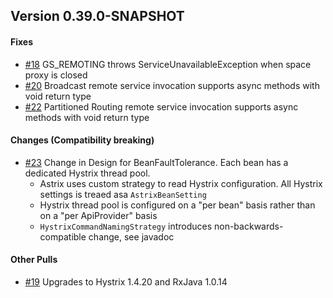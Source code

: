## Version 0.39.0-SNAPSHOT
#### Fixes
* [#18](https://github.com/AvanzaBank/astrix/issues/18) GS_REMOTING throws ServiceUnavailableException when space proxy is closed
* [#20](https://github.com/AvanzaBank/astrix/issues/20) Broadcast remote service invocation supports async methods with void return type
* [#22](https://github.com/AvanzaBank/astrix/issues/22) Partitioned Routing remote service invocation supports async methods with void return type

#### Changes (Compatibility breaking)
* [#23](https://github.com/AvanzaBank/astrix/issues/23) Change in Design for BeanFaultTolerance. Each bean has a dedicated Hystrix thread pool.
  * Astrix uses custom strategy to read Hystrix configuration. All Hystrix settings is treaed asa `AstrixBeanSetting`
  * Hystrix thread pool is configured on a "per bean" basis rather than on a "per ApiProvider" basis
  * `HystrixCommandNamingStrategy` introduces non-backwards-compatible change, see javadoc

#### Other Pulls
* [#19](https://github.com/AvanzaBank/astrix/pull/19) Upgrades to Hystrix 1.4.20 and RxJava 1.0.14
